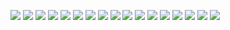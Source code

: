 ![](/img/proofs-from-the-book-110.jpg)
![](/img/proofs-from-the-book-112.jpg)
![](/img/proofs-from-the-book-113.jpg)
![](/img/proofs-from-the-book-114.jpg)
![](/img/proofs-from-the-book-115.jpg)
![](/img/proofs-from-the-book-116.jpg)
![](/img/proofs-from-the-book-117.jpg)
![](/img/proofs-from-the-book-118.jpg)
![](/img/proofs-from-the-book-119.jpg)
![](/img/proofs-from-the-book-120.jpg)
![](/img/proofs-from-the-book-121.jpg)
![](/img/proofs-from-the-book-122.jpg)
![](/img/proofs-from-the-book-123.jpg)
![](/img/proofs-from-the-book-124.jpg)
![](/img/proofs-from-the-book-125.jpg)
![](/img/proofs-from-the-book-126.jpg)
![](/img/proofs-from-the-book-127.jpg)
